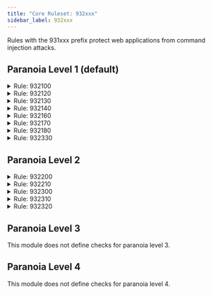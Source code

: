 ```yaml
---
title: "Core Ruleset: 932xxx"
sidebar_label: 932xxx
---
```


Rules with the 931xxx prefix protect web applications from command injection attacks.

## Paranoia Level 1 (default)

<details>
<summary id="932100">Rule: 932100</summary>

This is compound rule (101, 105, 106) based on paranoia level and will protect the web server and prevent the request from including anything that appears as a unix command. This ensures that weak applications cannot be tricked into executing unix commands directly.

This rule matches against incoming cookies, parameters and URL strings.

**Message:** `Remote Command Execution: Unix Command Injection`

**Example:**

```
curl --request GET \
  --url http://localhost:8088/test.jpg \
  --header 'Cookie: a=uname -i'
```

</details>


<details>
<summary id="932120">Rule: 932120</summary>

Protects against commonly used PowerShell commands, cmdlets and options which can be exploited to grant an attacker elevated access to a system.

**Message:** `Remote Command Execution: Windows PowerShell Command Found`

**Example:**

```
curl --request GET \
  --url http://localhost:8088/ \
  --header 'Cookie: a=Add-Computer -WorkgroupName WORKGROUP-A'
```

</details>

<details>
<summary id="932130">Rule: 932130</summary>

Protects against common command expressions used by Unix systems.

Applies: Cookies, cookie names, parameters and parameter names

**Message:** `Remote Command Execution: Unix Shell Expression Found`

**Example:**

```
curl --request GET \
  --url http://localhost:8088/ \
  --header 'Cookie: a=$(foo)'
```

</details>

<details>
<summary id="932140">Rule: 932140</summary>

Protects against `FOR`, `IF` commands for Windows systems.

**Message:** `Remote Command Execution: Windows FOR/IF Command Found`

**Example:**

```
curl --request GET \
  --url http://localhost:8088/ \
  --header 'Cookie: a=IF [/I] [NOT] item1   [==|EQU|NEQ|LSS|LEQ|GTR|GEQ] item2'
```

</details>

<details>
<summary id="932160">Rule: 932160</summary>

Prevents common unix command sequences.

**Message:** `Remote Command Execution: Unix Shell Code Found`

**Example:**

```
curl --request GET \
  --url http://localhost:8088/ \
  --header 'Cookie: a=bin/bunzip2'
```

</details>

<details>
<summary id="932170">Rule: 932170</summary>

Detects and prevents exploitation of the "Shellshock" GNU Bash RCE vulnerability.

[Click here](https://access.redhat.com/articles/1212303) for more information on the Shellshock exploit

**Message:** `Remote Command Execution: Shellshock (CVE-2014-6271)`

**Example:**

```
curl --request GET \
  --url 'http://localhost:8088/?a=env%20x%3D'\''()%20%7B%20%3A%3B%7D%3B%20echo%20vulnerable'\''%20bash%20-c%20%22echo%20this%20is%20a%20test%22'
```

</details>

<details>
<summary id="932180">Rule: 932180</summary>

Prevents uploading of suspicious files, this protects from attackers using a file upload form to upload configuration files or other files that might change the behaviour of the web server possibly causing remote code execution.

**Message:** `Restricted File Upload Attempt`

**Example:**

```
curl --request POST \
  --url http://localhost:8088/ \
  --header 'X-Filename: .htaccess'
```

</details>

<details>
<summary id="932330">Rule: 932330</summary>

Detects attempts made to traverse unix shell history and invoke previously issued commands. This command has a stricter rule set which matches on more fields of the request when running at paranoia level 3.

**Message:** `Remote Command Execution: Unix shell history invocation`

**Example:**

```
curl --request GET \
  --url 'http://localhost:8088/?rce=!-1!-2'
```
</details>



## Paranoia Level 2

<details>
<summary id="932200">Rule: 932200</summary>

Blocks RCE bypass using various techniques including; unititialised variables, string concatenations and globbing patterns.

**Message:** `RCE Bypass Technique`

**Example:**

```
curl --request POST \
  --url http://localhost:8088/ \
  --header 'X-Filename: .htaccess'
```

</details>

<details>
<summary id="932210">Rule: 932210</summary>

Prevent SQLite CLI commands from being sent to the server.

**Message:** `RCE Bypass Technique`

**Example:**

```
curl --request GET \
  --url http://localhost:8088/ \
  --header 'Cookie: a=system id'
```

</details>

<details>
<summary id="932300">Rule: 932300</summary>

Prevent SMTP command execution based on the RFCs for the SMTP protocol. List of SMTP commands: from rfc 5321 (https://www.rfc-editor.org/rfc/rfc5321)

**Message:** `Remote Command Execution: SMTP Command Execution`

**Example:**

```
curl --request GET \
  --url http://localhost:8088/ \
  --header 'Cookie: a=MAIL FROM:test@test.com \r\n'
```

</details>

<details>
<summary id="932310">Rule: 932310</summary>

Prevent IMAP4 command execution based on the RFCs for the IMAP4 protocol. List of IMAP4 commands: from rfc 3501 (https://datatracker.ietf.org/doc/html/rfc3501#section-9)

**Message:** `Remote Command Execution: IMAP Command Execution`

**Example:**

```
curl --request GET \
  --url http://localhost:8088/ \
  --header 'Cookie: a=fetch 1:* all'
```

</details>

<details>
<summary id="932320">Rule: 932320</summary>

Prevent POP3 command execution based on the RFCs for the POP3 protocol. List of POP3 commands: from rfc rfc1939 (https://www.rfc-editor.org/rfc/rfc1939#appendix-B)

**Message:** `Remote Command Execution: POP3 Command Execution`

**Example:**

```
curl --request GET \
  --url http://localhost:8088/ \
  --header 'Cookie: a=\r\nAUTH asdf'
```

</details>

## Paranoia Level 3

This module does not define checks for paranoia level 3.

## Paranoia Level 4

This module does not define checks for paranoia level 4.
